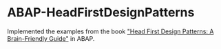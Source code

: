 # ABAP-HeadFirstDesignPatterns
Implemented the examples from the book ["Head First Design Patterns: A Brain-Friendly Guide"](https://www.amazon.com/Head-First-Design-Patterns-Brain-Friendly/dp/0596007124) in ABAP.


